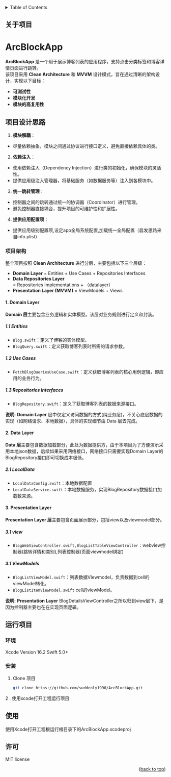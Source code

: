 <a id="readme-top"></a>
<!-- TABLE OF CONTENTS -->
<details>
  <summary>Table of Contents</summary>
  <ol>
    <li>
      <a href="#关于项目">关于项目</a>
      <ul>
        <li><a href="#项目设计思路">项目设计思路</a></li>
      </ul>
      <ul>
        <li><a href="#项目架构">项目架构</a></li>
      </ul>
    </li>
    <li>
      <a href="#运行项目">运行项目</a>
      <ul>
        <li><a href="#环境">环境</a></li>
        <li><a href="#安装">安装</a></li>
      </ul>
    </li>
    <li><a href="#使用">使用</a></li>
    <li><a href="#许可">许可</a></li>
  </ol>
</details>


<!-- ABOUT THE PROJECT -->
## 关于项目

# ArcBlockApp

**ArcBlockApp** 是一个用于展示博客列表的应用程序，支持点击分类标签和博客详情页面进行跳转。  
该项目采用 **Clean Architecture** 和 **MVVM** 设计模式，旨在通过清晰的架构设计，实现以下目标：

- **可测试性**
- **模块化开发**
- **模块的高复用性**


## 项目设计思路

1. **模块解耦**：
- 尽量依赖抽象，模块之间通过协议进行接口定义，避免直接依赖具体的类。

2. **依赖注入**：
- 使用依赖注入（Dependency Injection）进行类的初始化，确保模块的灵活性。
- 提供应用级注入管理器，将基础服务（如数据服务等）注入到各模块中。

3. **统一跳转管理**：
- 控制器之间的跳转通过统一的协调器（Coordinator）进行管理。
- 避免控制器直接耦合，提升项目的可维护性和扩展性。

4. **提供应用配置项**：
- 提供应用级别配置项,设定app全局系统配置,加载统一全局配置（启发思路来自info.plist）

### 项目架构

整个项目按照 **Clean Architecture** 进行分层，主要包括以下三个层级：

* **Domain Layer** = Entities + Use Cases + Repositories Interfaces
* **Data Repositories Layer** = Repositories Implementations + （datalayer）
* **Presentation Layer (MVVM)** = ViewModels + Views

#### 1. Domain Layer

**Domain 层**主要包含业务逻辑和实体模型。该层对业务规则进行定义和封装。

##### 1.1 Entities

- `Blog.swift`：定义了博客的实体模型。
- `BlogQuery.swift`：定义获取博客列表时所需的请求参数。

##### 1.2 Use Cases

- `FetchBlogQueriesUseCase.swift`：定义获取博客列表的核心用例逻辑，即应用的业务行为。

##### 1.3 Repositories Interfaces

- `BlogRepository.swift`：定义了获取博客列表的数据来源接口。  


**说明:** **Domain Layer**
层中仅定义访问数据的方式(纯业务层)，不关心底层数据的实现（如网络请求、本地数据），具体的实现细节由 Data 层去完成。


#### 2. Data Layer

**Data 层**主要包含数据加载部分，此处为数据提供方，由于本项目为了方便演示采用本地json数据，后续如果采用网络接口，网络接口只需要实现Domain Layer的BlogRepository接口即可切换成本极低。

##### 2.1 LocalData

- `LocalDataConfig.swift`：本地数据配置
- `LocalDataService.swift`：本地数据服务，实现BlogRepository数据接口加载数来源。


#### 3. Presentation Layer

**Presentation Layer 层**主要包含页面展示部分，包括view以及viewmodel部分。

##### 3.1 view

- `BlogWebViewController.swift,BlogListTableViewController`：webview控制器(跳转详情和类别),列表控制器(页面viewmodel绑定)

##### 3.1 ViewModels
- `BlogListViewModel.swift`：列表数据VIewmodel，负责数据到cell的viewModel转化。
- `BlogListItemViewModel.swift` cell的viewModel。

**说明:** **Presentation Layer**
BlogDetailsViewController之所以归到view层下，是因为控制器主要也在在实现页面逻辑。


<!-- 运行项目 -->
## 运行项目

### 环境
 
 Xcode Version 16.2  Swift 5.0+


### 安装

1. Clone 项目
   ```sh
   git clone https://github.com/suddenly1990/ArcBlockApp.git
   ```
2 . 使用xcode打开工程运行项目
    
    

<!-- USAGE EXAMPLES -->
## 使用

使用Xcode打开工程根运行根目录下的ArcBlockApp.xcodeproj

<!-- LICENSE -->
## 许可

MIT license

<p align="right">(<a href="#readme-top">back to top</a>)</p>

